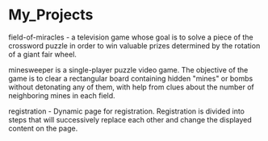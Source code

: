 # My_Projects

field-of-miracles - a television game whose goal is to solve a piece of the crossword puzzle in order to win valuable prizes determined by the rotation of a giant fair wheel.

minesweeper is a single-player puzzle video game. The objective of the game is to clear a rectangular board containing hidden "mines" or bombs without detonating any of them, with help from clues about the number of neighboring mines in each field. 

registration - Dynamic page for registration. Registration is divided into steps that will successively replace each other and change the displayed content on the page.

